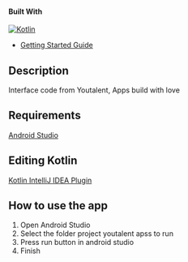 #### Built With

[![Kotlin](https://img.shields.io/badge/Android--Studio-4.1.1-green)](https://developer.android.com/studio/install?hl=id)
 * [Getting Started Guide](https://kotlinlang.org/docs/tutorials/getting-started.html)

## Description
Interface code from Youtalent, Apps build with love

## Requirements

<a href="https://developer.android.com/studio?hl=id&gclid=Cj0KCQiAh4j-BRCsARIsAGeV12AGBB7D_rYGMBD5Lb9_cJuT3Ny_feW-cFm2Cb582-avOB92-fHmjPEaAjv3EALw_wcB&gclsrc=aw.ds">Android Studio</a>

## Editing Kotlin

[Kotlin IntelliJ IDEA Plugin](https://kotlinlang.org/docs/tutorials/getting-started.html)
 
 ## How to use the app

1. Open Android Studio
2. Select the folder project youtalent apss to run
3. Press run button in android studio
4. Finish
